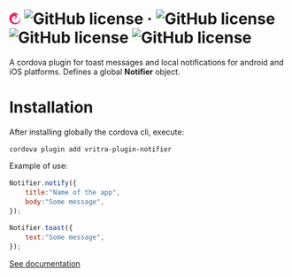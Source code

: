 # <img width="20"  src="https://raw.githubusercontent.com/AhmedAyachi/RepoIllustrations/f7ee069a965d3558e0e7e2b7e6733d1a642c78c2/Vritra/Icon.svg"> ![GitHub license](https://img.shields.io/badge/vritra--plugin--notifier-e03065) &middot; ![GitHub license](https://img.shields.io/badge/cordova--android-10.1.2-2eca55.svg) ![GitHub license](https://img.shields.io/badge/cordova--iOS-7-2eca55.svg) ![GitHub license](https://img.shields.io/badge/license-MIT-e03065.svg)

A cordova plugin for toast messages and local notifications for android and iOS platforms.
Defines a global **Notifier** object.

# Installation
After installing globally the cordova cli, execute:
```
cordova plugin add vritra-plugin-notifier
```

Example of use:
```js
Notifier.notify({
    title:"Name of the app",
    body:"Some message",
});
```

```js
Notifier.toast({
    text:"Some message",
});
```

[See documentation](https://vritrajs.github.io/#cordovaplugins#notifier)